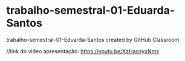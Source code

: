 # trabalho-semestral-01-Eduarda-Santos
trabalho-semestral-01-Eduarda-Santos created by GitHub Classroom

//link do video apresentação: https://youtu.be/XzHaosyxNms
